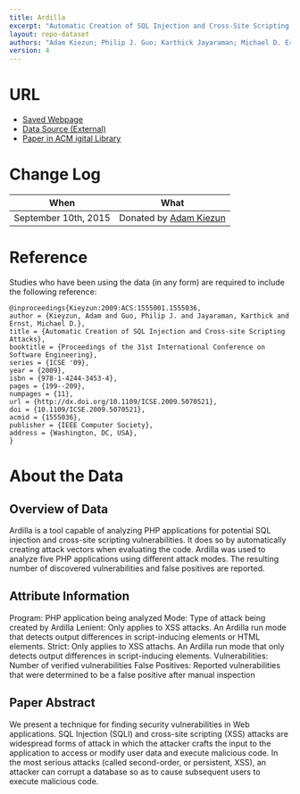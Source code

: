 ```yaml
---
title: Ardilla
excerpt: "Automatic Creation of SQL Injection and Cross-Site Scripting Attacks"
layout: repo-dataset
authors: "Adam Kiezun; Philip J. Guo; Karthick Jayaraman; Michael D. Ernst"
version: 4
---
```


# URL

* [Saved Webpage](https://terapromise.csc.ncsu.edu/!/#repo/view/head/code-analysis/ardilla)
* [Data Source (External)](http://groups.csail.mit.edu/pag/ardilla/)
* [Paper in ACM igital Library](http://dl.acm.org/citation.cfm?id=1555001.1555036&coll=DL&dl=GUIDE)

# Change Log

When | What
---- | ----
September 10th, 2015 | Donated by [Adam Kiezun](mailto:akiezun@csail.mit.edu)

# Reference

Studies who have been using the data (in any form) are required to include the following reference:

```
@inproceedings{Kieyzun:2009:ACS:1555001.1555036,
author = {Kieyzun, Adam and Guo, Philip J. and Jayaraman, Karthick and Ernst, Michael D.},
title = {Automatic Creation of SQL Injection and Cross-site Scripting Attacks},
booktitle = {Proceedings of the 31st International Conference on Software Engineering},
series = {ICSE '09},
year = {2009},
isbn = {978-1-4244-3453-4},
pages = {199--209},
numpages = {11},
url = {http://dx.doi.org/10.1109/ICSE.2009.5070521},
doi = {10.1109/ICSE.2009.5070521},
acmid = {1555036},
publisher = {IEEE Computer Society},
address = {Washington, DC, USA},
}
```

# About the Data

## Overview of Data

Ardilla is a tool capable of analyzing PHP applications for potential SQL injection and cross-site scripting vulnerabilities. It does so by automatically creating attack vectors when evaluating the code. Ardilla was used to analyze five PHP applications using different attack modes. The resulting number of discovered vulnerabilities and false positives are reported.

## Attribute Information

Program: PHP application being analyzed
Mode: Type of attack being created by Ardilla
Lenient: Only applies to XSS attacks. An Ardilla run mode that detects output differences in script-inducing elements or HTML elements.
Strict: Only applies to XSS attachs. An Ardilla run mode that only detects output differences in script-inducing elements.
Vulnerabilities: Number of verified vulnerabilities
False Positives: Reported vulnerabilities that were determined to be a false positive after manual inspection

## Paper Abstract

We present a technique for finding security vulnerabilities in Web applications. SQL Injection (SQLI) and cross-site scripting (XSS) attacks are widespread forms of attack in which the attacker crafts the input to the application to access or modify user data and execute malicious code. In the most serious attacks (called second-order, or persistent, XSS), an attacker can corrupt a database so as to cause subsequent users to execute malicious code.
